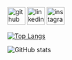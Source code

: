 


[<img src='https://cdn.jsdelivr.net/npm/simple-icons@3.0.1/icons/github.svg' alt='github' height='40'>](https://github.com/GitmasterJatin)  [<img src='https://cdn.jsdelivr.net/npm/simple-icons@3.0.1/icons/linkedin.svg' alt='linkedin' height='40'>](https://www.linkedin.com/in/https://www.linkedin.com/in/jatin-sharma-70a26825b//)  [<img src='https://cdn.jsdelivr.net/npm/simple-icons@3.0.1/icons/instagram.svg' alt='instagram' height='40'>](https://www.instagram.com/https://www.instagram.com/_jatinnsharmaa//)  

[![Top Langs](https://github-readme-stats.vercel.app/api/top-langs/?username=GitmasterJatin)](https://github.com/anuraghazra/github-readme-stats)

![GitHub stats](https://github-readme-stats.vercel.app/api?username=GitmasterJatin&show_icons=true)  

